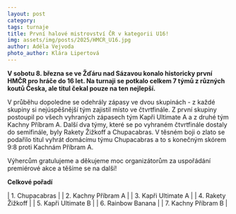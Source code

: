 ```yaml
---
layout: post
category:
tags: turnaje
title: První halové mistrovství ČR v kategorii U16!
img: assets/img/posts/2025/HMCR_U16.jpg
author: Adéla Vejvoda
photo_author: Klára Lipertová
---
```

**V sobotu 8. března se ve Žďáru nad Sázavou konalo historicky první HMČR pro hráče do 16 let. Na turnaji se potkalo celkem 7 týmů z různých koutů Česka, ale titul čekal pouze na ten nejlepší.**

V průběhu dopoledne se odehrály zápasy ve dvou skupinách - z každé skupiny si nejúspěšnější tým zajistil místo ve čtvrtfinále. Z první skupiny postoupil po všech vyhraných zápasech tým Kapři Ultimate A a z druhé tým Kachny Příbram A. Další dva týmy, které se po vyhraném čtvrtfinále dostaly do semifinále, byly Rakety Žižkoff a Chupacabras. V těsném boji o zlato se podařilo titul vyhrát domácímu týmu Chupacabras a to s konečným skórem 9:8 proti Kachnám Příbram A. 

Výhercům gratulujeme a děkujeme moc organizátorům za uspořádání premiérové akce a těšíme se na další!

**Celkové pořadí**

| 1. Chupacabras                |
| 2. Kachny Příbram A       | 
| 3. Kapři Ultimate A             | 
| 4. Rakety Žižkoff                   | 
| 5. Kapři Ultimate B         | 
| 6. Rainbow Banana       | 
| 7. Kachny Příbram B             | 
           
